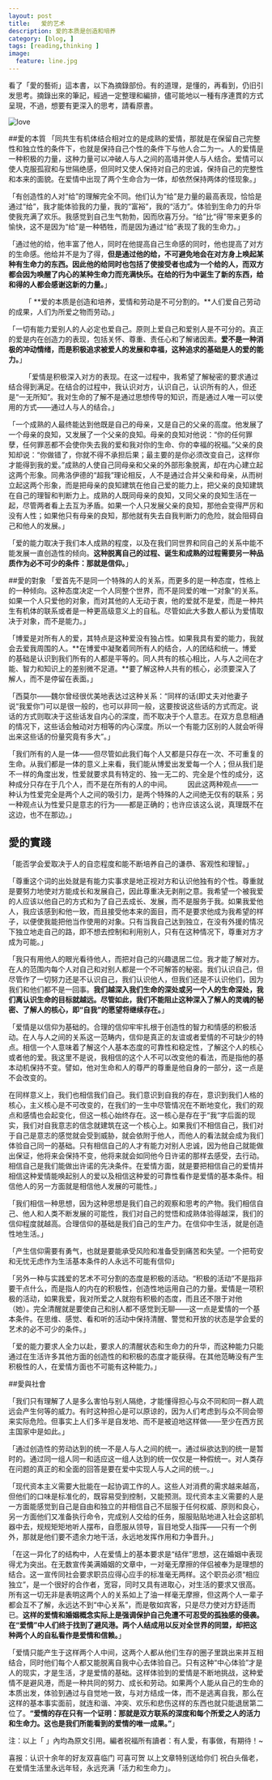 ```yaml
---
layout: post  
title:   爱的艺术  
description: 爱的本质是创造和培养    
category: [blog, ]  
tags: [reading,thinking ]  
image:
  feature: line.jpg
---
```


看了「愛的藝術」這本書，以下為摘錄部份。有的道理，是懂的，再看到，仍旧引发思考。摘錄出來的筆記，經過一定整理和編排，儘可能地以一種有序連貫的方式呈現，不過，想要有更深入的思考，請看原書。

![love](http://i.imgur.com/7cju8KA.jpg) 


##愛的本質
「同共生有机体结合相对立的是成熟的爱情，那就是在保留自己完整性和独立性的条件下，也就是保持自己个性的条件下与他人合二为一。人的爱情是一种积极的力量，这种力量可以冲破人与人之间的高墙并使人与人结合。爱情可以使人克服孤寂和与世隔绝感，但同时又使人保持对自己的忠诚，保持自己的完整性和本来的面貌。在爱情中出现了两个生命合为一体，却依然保持两体的怪现象。」


「有创造性的人对“给”的理解完全不同。他们认为“给”是力量的最高表现，恰恰是通过“给”，我才能体验我的力量，我的“富裕”，我的“活力”。体验到生命力的升华使我充满了欢乐。我感觉到自己生气勃勃，因而欣喜万分。“给”比“得”带来更多的愉快，这不是因为“给”是一种牺牲，而是因为通过“给”表现了我的生命力。」


「通过他的给，他丰富了他人，同时在他提高自己生命感的同时，他也提高了对方的生命感。他给并不是为了得，**但是通过他的给，不可避免地会在对方身上唤起某种有生命力的东西。因此他的给同时也包括了使接受者也成为一个给的人，而双方都会因为唤醒了内心的某种生命力而充满快乐。在给的行为中诞生了新的东西，给和得的人都会感谢这新的力量。**」

　　
「 **爱的本质是创造和培养，爱情和劳动是不可分割的。**人们爱自己劳动的成果，人们为所爱之物而劳动。」

「一切有能力爱别人的人必定也爱自己。原则上爱自己和爱别人是不可分的。真正的爱是内在创造力的表现，包括关怀、尊重、责任心和了解诸因素。**爱不是一种消极的冲动情绪，而是积极追求被爱人的发展和幸福，这种追求的基础是人的爱的能力。**」

　　
「爱情是积极深入对方的表现。在这一过程中，我希望了解秘密的要求通过结合得到满足。在结合的过程中，我认识对方，认识自己，认识所有的人，但还是“一无所知”。我对生命的了解不是通过思想传导的知识，而是通过人唯一可以使用的方式——通过人与人的结合。」

「一个成熟的人最终能达到他既是自己的母亲，又是自己的父亲的高度。他发展了一个母亲的良知，又发展了一个父亲的良知。母亲的良知对他说：“你的任何罪孽，任何罪恶都不会使你失去我的爱和我对你的生命、你的幸福的祝福。”父亲的良知却说：“你做错了，你就不得不承担后果；最主要的是你必须改变自己，这样你才能得到我的爱。”成熟的人使自己同母亲和父亲的外部形象脱离，却在内心建立起这两个形象。同弗洛伊德的“超我”理论相反，人不是通过合并父亲和母亲，从而树立起这两个形象，而是把母亲的良知建筑在他自己爱的能力上，把父亲的良知建筑在自己的理智和判断力上。成熟的人既同母亲的良知，又同父亲的良知生活在一起，尽管两者看上去互为矛盾。如果一个人只发展父亲的良知，那他会变得严厉和没有人性；如果他只有母亲的良知，那他就有失去自我判断力的危险，就会阻碍自己和他人的发展。」

「爱的能力取决于我们本人成熟的程度，以及在我们同世界和同自己的关系中能不能发展一直创造性的倾向。**这种脱离自己的过程、诞生和成熟的过程需要另一种品质作为必不可少的条件：那就是信仰。**」

##愛的對象
「爱首先不是同一个特殊的人的关系，而更多的是一种态度，性格上的一种倾向。这种态度决定一个人同整个世界，而不是同爱的唯一“对象”的关系。如果一个人只爱他的对象，而对其他的人无动于衷，他的爱就不是爱，而是一种共生有机体的联系或者是一种更高级意义上的自私。尽管如此大多数人都认为爱情取决于对象，而不是能力。」

「博爱是对所有人的爱，其特点是这种爱没有独占性。如果我具有爱的能力，我就会去爱我周围的人。**在博爱中凝聚着同所有人的结合，人的团结和统一。博爱的基础是认识到我们所有的人都是平等的。同人共有的核心相比，人与人之间在才能、智力和知识上的差别微不足道。**要了解这种人共有的核心，必须要深入了解人，而不是停留在表面。」

「西莫尔——魏尔曾经很优美地表达过这种关系：“同样的话(即丈夫对他妻子说“我爱你”)可以是很一般的，也可以非同一般，这要按说这些话的方式而定。说话的方式则取决于这些话发自内心的深度，而不取决于个人意志。在双方息息相通的情况下，这些话会触动对方相等的内心深度。所以一个有能力区别的人就会听得出来这些话的份量究竟有多大”。」


「我们所有的人是一体——但尽管如此我们每个人又都是只存在一次、不可重复的生命。从我们都是一体的意义上来看，我们能从博爱出发爱每一个人；但从我们是不一样的角度出发，性爱就要求具有特定的、独一无二的、完全是个性的成分，这种成分只存在于几个人，而不是在所有的人的中间。
　　因此这两种观点——一种认为性爱完全是两个人之间的吸引力，是两个特殊的人之间绝无仅有的联系；另一种观点认为性爱只是意志的行为——都是正确的；也许应该这么说，真理既不在这边，也不在那边。」
　　


## 愛的實踐
「能否学会爱取决于人的自恋程度和能不断培养自己的谦恭、客观性和理智。」

「尊重这个词的出处就是有能力实事求是地正视对方和认识他独有的个性。尊重就是要努力地使对方能成长和发展自己，因此尊重决无剥削之意。我希望一个被我爱的人应该以他自己的方式和为了自己去成长、发展，而不是服务于我。如果我爱他人，我应该感到和他一致，而且接受他本来的面目，而不是要求他成为我希望的样子，以便使我能把他当作使用的对象。只有当我自己达到独立，在没有外援的情况下独立地走自己的路，即不想去控制和利用别人，只有在这种情况下，尊重对方才成为可能。」


「我只有用他人的眼光看待他人，而把对自己的兴趣退居二位。我才能了解对方。在人的范围内每个人对自己和对别人都是一个不可解答的秘密。我们认识自己，但尽管作了一切努力还是不认识自己，我们认识他人，但我们还是不认识他们，因为我们和他们都不是一回事。**我们越深入我们生命的深处或另一个人的生命深处，我们离认识生命的目标就越远。尽管如此，我们不能阻止这种深入了解人的灵魂的秘密、了解人的核心，即“自我”的愿望将继续存在。**」

「爱情是以信仰为基础的。合理的信仰牢牢扎根于创造性的智力和情感的积极活动。在人与人之间的关系这一范畴内，信仰是真正的友谊或者爱情的不可缺少的特点。相信一个人意味着了解这个人基本态度的可靠性和稳定性，了解这个人的核心或者他的爱。我这里不是说，我相信的这个人不可以改变他的看法，而是指他的基本动机保持不变。譬如，他对生命和人的尊严的尊重是他自身的一部分，这一点是不会改变的。

在同样意义上，我们也相信我们自己。我们意识到自我的存在，意识到我们人格的核心，主义核心是不可改变的，在我们的一生中尽管情况在不断地变化，我们的观点和感情也会起变化，但这一核心始终存在。这一核心是存在于“我“字后面的现实，我们对自我意志的信念就建筑在这一个核心上。如果我们不相信自己，我们对于自己是意志的感觉就会受到威胁，就会依附于他人，而他人的看法就会成为我们体验自己同一的基础。只有相信自己的人才有能力对别人忠诚，因为他自己就能做出保证，他将来会保持不变，他将来就会如同他今日许诺的那样去感受，去行动。相信自己是我们能做出许诺的先决条件。在爱情方面，就是要把相信自己的爱情并相信这种爱情能唤起别人的爱以及相信这种爱的可靠性看作是爱情的基本条件。相信他人的另一方面就是相信他人发展的可能性。」

「我们相信一种思想，因为这种思想是我们自己的观察和思考的产物。我们相信自己、他人和人类不断发展的可能性，我们对自己的觉悟和成熟体验得越深，我们的信仰程度就越高。合理信仰的基础是我们自己的生产力。在信仰中生活，就是创造性地生活。」

「产生信仰需要有勇气，也就是要能承受风险和准备受到痛苦和失望。一个把苟安和无忧无虑作为生活基本条件的人永远不可能有信仰」

「另外一种与实践爱的艺术不可分割的态度是积极的活动。“积极的活动”不是指非要干点什么，而是指人的内在的积极性，创造性地运用自己的力量。爱情是一项积极的活动，如果我爱，我对所爱之人就抱有积极的态度，而且还不限于对他（她）。完全清醒就是要使自己和别人都不感觉到无聊——这一点是爱情的一个基本条件。在思维、感觉、看和听的活动中保持清醒、警觉和开放的状态是学会爱的艺术的必不可少的条件。」

「爱的能力要求人全力以赴，要求人的清醒状态和生命力的升华，而这种能力只能通过在生活许多其他方面的创造性的和积极的态度才能获得。在其他范畴没有产生积极性的人，在爱情方面也不可能有这种能力。」


##愛與社會

「我们只有理解了人是多么害怕与别人隔绝，才能懂得担心与众不同和同一群人疏远会产生何等的威力。有时这种担心是可以原谅的，因为人们考虑到与众不同会带来实际危险。但事实上人们多半是自发地、而不是被迫地这样做——至少在西方民主国家中是如此。」　

「通过创造性的劳动达到的统一不是人与人之间的统一。通过纵欲达到的统一是暂时的。通过同一组人同一和适应这一组人达到的统一仅仅是一种假统一。对人类存在问题的真正的和全面的回答是要在爱中实现人与人之间的统一。」

「现代资本主义需要大批能在一起协调工作的人。这些人对消费的需求越来越高，但他们的口味是标准化的，既容易受到控制，又能预测。现代资本主义需要的人是一方面能感觉到自己是自由和独立的并相信自己不屈服于任何权威、原则和良心，另一方面他们又准备执行命令，完成别人交给的任务，服服贴贴地进入社会这部机器中去，规规矩矩地听人摆布，自愿服从领导，盲目地受人指挥——只有一个例外，那就是他们要不遗余力地干活，永远地发挥作用和力争晋升。」

「在这一异化了的结构中，人在爱情上的基本要求是“结伴”思想，这在婚姻中表现得尤为突出。在无数宣传美满婚姻的文章中，一对毫无摩擦的伴侣被奉为是理想的结合。这一宣传同社会要求职员应得心应手的标准毫无两样。这个职员必须“相应独立”，是一个很好的合作者，宽容，同时又具有进取心，对生活的要求又很高。所有这一切无非是表明这两个人的关系如上了油一样毫无摩擦，但这两个人一辈子都会互不了解，永远达不到“中心关系”，而是敬如宾客，只是尽力使对方舒适而已。**这样的爱情和婚姻概念实际上是强调保护自己免遭不可忍受的孤独感的侵袭。在“爱情”中人们终于找到了避风港。两个人结成用以反对全世界的同盟，却把这种两个人的自私看作是爱情和信赖。**」

「爱情只能产生于这样两个人中间，这两个人都从他们生存的圈子里跳出来并互相结合，同时他们每个人都又能脱离自我中心去体验自己。只有这种“中心体验”才是人的现实，才是生活，才是爱情的基础。这样体验到的爱情是不断地挑战，这种爱情不是避风港，而是一种共同的努力、成长和劳动。如果两个人能从自己的生命的本质出发，体验到通过与自觉地一致，与对方结成一体，而不是逃离自我，那么在这样的基本事实面前，就连和谐、冲突、欢乐和悲伤这样的东西也就只能退居第二位了。**“爱情的存在只有一个证明：那就是双方联系的深度和每个所爱之人的活力和生命力。这也是我们所能看到的爱情的唯一成果。”**」

注：以上「 」內均為原文引用。編者祝福所有讀者：有人愛，有事做，有期待！~

喜报：认识十余年的好友双喜临门 可喜可贺 以上文章特别送给你们 祝白头偕老，在爱情生活里永远年轻，永远充满「活力和生命力」。


